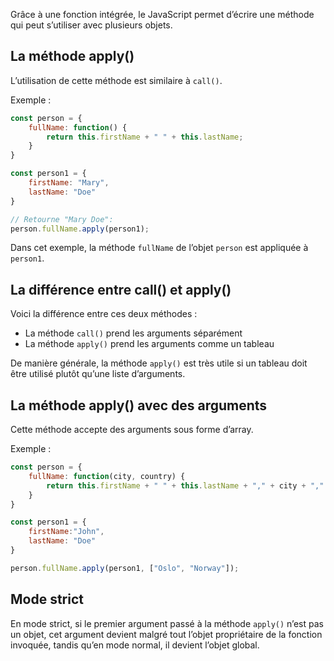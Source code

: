 Grâce à une fonction intégrée, le JavaScript permet d’écrire une méthode qui peut s’utiliser avec plusieurs objets.

## La méthode apply()

L’utilisation de cette méthode est similaire à ```call()```.

Exemple :

```js
const person = {
    fullName: function() {
        return this.firstName + " " + this.lastName;
    }
}

const person1 = {
    firstName: "Mary",
    lastName: "Doe"
}

// Retourne "Mary Doe":
person.fullName.apply(person1);
```

Dans cet exemple, la méthode ```fullName``` de l’objet ```person``` est appliquée à ```person1```.

## La différence entre call() et apply()

Voici la différence entre ces deux méthodes :

- La méthode ```call()``` prend les arguments séparément
- La méthode ```apply()``` prend les arguments comme un tableau

De manière générale, la méthode ```apply()``` est très utile si un tableau doit être utilisé plutôt qu’une liste d’arguments.

## La méthode apply() avec des arguments

Cette méthode accepte des arguments sous forme d’array. 

Exemple :

```js
const person = {
    fullName: function(city, country) {
        return this.firstName + " " + this.lastName + "," + city + "," + country;
    }
}

const person1 = {
    firstName:"John",
    lastName: "Doe"
}

person.fullName.apply(person1, ["Oslo", "Norway"]);
```

## Mode strict

En mode strict, si le premier argument passé à la méthode ```apply()``` n’est pas un objet, cet argument devient malgré tout l’objet propriétaire de la fonction invoquée, tandis qu’en mode normal, il devient l’objet global.